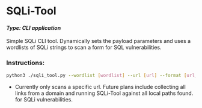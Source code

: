 # SQLi-Tool 
#### ***Type: CLI application***
Simple SQLi CLI tool. Dynamically sets the payload parameters and uses a wordlists of SQLi strings to scan a form for SQL vulnerabilities.



### **Instructions:**

```sh
python3 ./sqli_tool.py --wordlist [wordlist] --url [url] --format [url_encoded/json] --timeout [integer] --sleep [float]
```

- Currently only scans a specific url. Future plans include collecting all links from a domain and running SQLi-Tool against all local paths found. for SQLi vulnerabilities.
